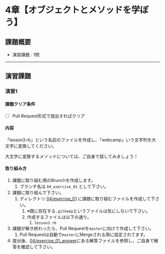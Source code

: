 # 4章【オブジェクトとメソッドを学ぼう】

## 課題概要
 - 演習課題 : 1問
 
---
## 演習課題
### 演習1
#### 課題クリア条件
- [ ] Pull Request形式で提出すればクリア

#### 内容
「lesson3.rb」という名前のファイルを作成し、「webcamp」いう文字列を大文字に変換してください。

大文字に変換するメソッドについては、ご自身で探してみましょう！

#### 取り組み方
1. 課題に取り組む用のBrunchを作成します。
   1. ブランチ名は `04_exercise_01` として下さい。
1. 課題に取り組んで下さい。
   1. ディレクトリ [04/exercise_01](./exercise_01) に課題に取り組むファイルを作成して下さい。
      1. ※既に存在する`.gitkeep`というファイルは気にしないで下さい。
      1. 作成するファイルは以下の通り。
         1. `lesson3.rb`
1. 課題が解き終わったら、Pull Requestを`master`に向けて作成して下さい。
   1. Pull Requestは自動で`master`にMergeされる用に設定されてます。
1. 提出後、[04/exercise_01_answer](./exercise_01_answer)にある解答ファイルを参照し、ご自身で解答を確認して下さい。

